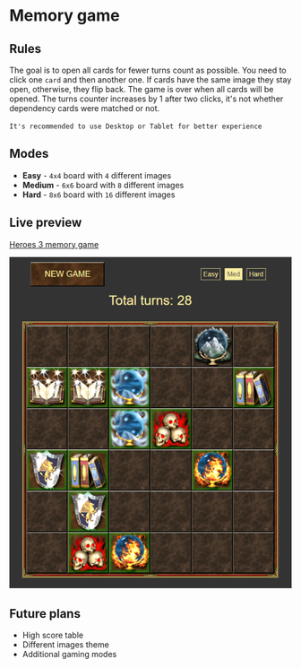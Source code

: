# Memory game

## Rules

The goal is to open all cards for fewer turns count as possible. You need to click one `card` and then another one. If cards have the same image they stay open, otherwise, they flip back. The game is over when all cards will be opened. The turns counter increases by 1 after two clicks, it's not whether dependency cards were matched or not.

`It's recommended to use Desktop or Tablet for better experience`

## Modes

- **Easy** - `4x4` board with `4` different images
- **Medium** - `6x6` board with `8` different images
- **Hard** - `8x6` board with `16` different images

## Live preview

[Heroes 3 memory game](https://valerii-frontend.github.io/memorize-game/)

![image](./preview.png)

## Future plans

- High score table
- Different images theme
- Additional gaming modes
